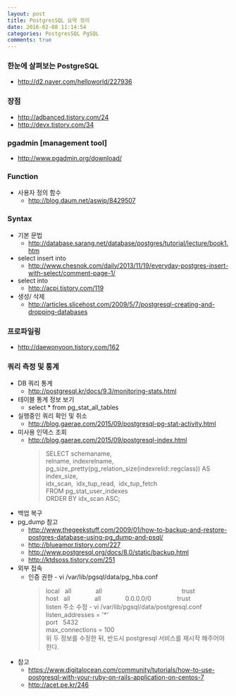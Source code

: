 ```yaml
---
layout: post
title: PostgresSQL 요약 정리
date: 2016-02-08 11:14:54
categories: PostgresSQL PgSQL
comments: true
---
```

### 한눈에 살펴보는 PostgreSQL
* <http://d2.naver.com/helloworld/227936>
### 장점
* <http://adbanced.tistory.com/24>
* <http://devx.tistory.com/34>
### pgadmin [management tool]
* <http://www.pgadmin.org/download/>
### Function
* 사용자 정의 함수
    * <http://blog.daum.net/aswip/8429507>
### Syntax
* 기본 문법
    * <http://database.sarang.net/database/postgres/tutorial/lecture/book1.htm>
* select insert into
    * <http://www.chesnok.com/daily/2013/11/19/everyday-postgres-insert-with-select/comment-page-1/>
* select into
    * <http://acpi.tistory.com/119>
* 생성/ 삭제
    * <http://articles.slicehost.com/2009/5/7/postgresql-creating-and-dropping-databases>
### 프로파일링
* <http://daewonyoon.tistory.com/162>
### 쿼리 측정 및 통계
* DB 쿼리 통계
    * <http://postgresql.kr/docs/9.3/monitoring-stats.html>
* 테이블 통계 정보 보기
    * select * from pg_stat_all_tables
* 실행중인 쿼리 확인 및 취소
    * <http://blog.gaerae.com/2015/09/postgresql-pg-stat-activity.html>
* 미사용 인덱스 조회
    * <http://blog.gaerae.com/2015/09/postgresql-index.html>
        >SELECT schemaname,  
        >relname, indexrelname,  
        >pg_size_pretty(pg_relation_size(indexrelid::regclass)) AS index_size,  
        >idx_scan,  
        >idx_tup_read,  
        >idx_tup_fetch  
        >FROM pg_stat_user_indexes  
        >ORDER BY idx_scan ASC;
* 백업 복구
* pg_dump 참고
    * <http://www.thegeekstuff.com/2009/01/how-to-backup-and-restore-postgres-database-using-pg_dump-and-psql/>
    * <http://blueamor.tistory.com/227>
    * <http://www.postgresql.org/docs/8.0/static/backup.html>
    * <http://ktdsoss.tistory.com/251>
* 외부 접속
    * 인증 권한 - vi /var/lib/pgsql/data/pg_hba.conf
        >local   all              all                                              trust  
        >host   all              all              0.0.0.0/0               trust  
        >listen 주소 수정 - vi /var/lib/pgsql/data/postgresql.conf  
        >listen_addresses = '*'  
        >port   5432  
        >max_connections = 100  
        >위 두 정보를 수정한 뒤, 반드시 postgresql 서비스를 재시작 해주어야 한다.  
* 참고
    * <https://www.digitalocean.com/community/tutorials/how-to-use-postgresql-with-your-ruby-on-rails-application-on-centos-7>
    * <http://acet.pe.kr/246>
